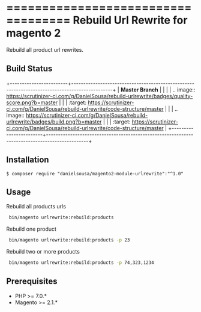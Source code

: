===================================
 Rebuild Url Rewrite for magento 2
===================================

Rebuild all product url rewrites.


Build Status
------------

+------------------------+-----------------------------------------------------------------------------------------------+
| **Master Branch**      |                                                                                               |
|                        | .. image:: https://scrutinizer-ci.com/g/DanielSousa/rebuild-urlrewrite/badges/quality-score.png?b=master |
|                        |    :target: https://scrutinizer-ci.com/g/DanielSousa/rebuild-urlrewrite/code-structure/master |
|                        | .. image:: https://scrutinizer-ci.com/g/DanielSousa/rebuild-urlrewrite/badges/build.png?b=master |
|                        |    :target: https://scrutinizer-ci.com/g/DanielSousa/rebuild-urlrewrite/code-structure/master |
+------------------------+-----------------------------------------------------------------------------------------------+


Installation
------------

```
$ composer require "danielsousa/magento2-module-urlrewrite":"^1.0"
```

Usage
-----

Rebuild all products urls

```bash
 bin/magento urlrewrite:rebuild:products
```

Rebuild one product 

```bash
 bin/magento urlrewrite:rebuild:products -p 23
```

Rebuild two or more products 

```bash
 bin/magento urlrewrite:rebuild:products -p 74,323,1234
```


Prerequisites
-------------

- PHP >= 7.0.*
- Magento >= 2.1.*